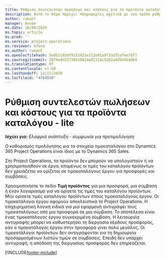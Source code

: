 ```yaml
---
title: Ρύθμιση συντελεστών πωλήσεων και κόστους για τα προϊόντα καταλόγου - lite
description: Αυτό το θέμα παρέχει πληροφορίες σχετικά με τον τρόπο ρύθμισης των ποσοστών κόστους και πώλησης για στοιχεία στον κατάλογο προϊόντων.
author: rumant
manager: Annbe
ms.date: 10/09/2020
ms.topic: article
ms.prod: ''
ms.service: project-operations
ms.reviewer: kfend
ms.author: rumant
ms.openlocfilehash: 5e851193df8151821e112e01a9f33df5afee7df7
ms.sourcegitcommit: 2b74edd31f38410024a01124c9202a4d94464d04
ms.translationtype: HT
ms.contentlocale: el-GR
ms.lasthandoff: 12/17/2020
ms.locfileid: "4764550"
---
```

# <a name="set-up-cost-and-sales-rates-for-catalog-products---lite"></a>Ρύθμιση συντελεστών πωλήσεων και κόστους για τα προϊόντα καταλόγου - lite

_**Ισχύει για:** Ελαφριά ανάπτυξη - συμφωνία για προτιμολόγηση_


Ο καθορισμός τιμολόγησης για τα στοιχεία τιμοκαταλόγου στο Dynamics 365 Project Operations είναι ίδιος με το Dynamics 365 Sales.

Στο Project Operations, τα προϊόντα δεν μπορούν να υπολογιστούν ή να χρησιμοποιηθούν σε έργα, επομένως οι τιμές του καταλόγου προϊόντων δεν χρειάζεται να ορίζεται σε τιμοκαταλόγους έργου για προσφορές και συμβάσεις.

Χρησιμοποιήστε το πεδίο **Τιμή προϊόντος** για μια προσφορά, μια σύμβαση ή έναν λογαριασμό για να ορίσετε τις τιμές του καταλόγου προϊόντων. Μην ορίσετε τιμές καταλόγου προϊόντων στους τιμοκαταλόγους έργου. Οι τιμοκατάλογοι έργου αφορούν αποκλειστικά το Project Operations. Η επιχειρηματική λογική ειδικά για μια εφαρμογή αντιγράφει τους τιμοκαταλόγους από μια προσφορά σε μια σύμβαση. Το αποτέλεσα είναι ένας τιμοκατάλογος έργου συγκεκριμένη σύμβαση. Η λειτουργία αντιγραφής μπορεί να καθυστερήσει τη διεργασία κέρδους προσφοράς, εάν ο τιμοκατάλογος έργου στην προσφορά γίνει πολύ μεγάλος. Οι τιμοκατάλογοι προϊόντων δεν αντιγράφονται για τη δημιουργία προσαρμοσμένων λιστών τιμών σε συμβάσεις. Επειδή δεν υπάρχει αντιγραφή, η απόδοση της διεργασίας προσφοράς δεν επηρεάζεται.


[!INCLUDE[footer-include](../../includes/footer-banner.md)]
